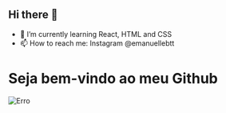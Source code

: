 ## Hi there 👋

- 🌱 I’m currently learning React, HTML and CSS
- 📫 How to reach me: Instagram @emanuellebtt

<h1>Seja bem-vindo ao meu Github</h1>

<img src="https://1000logos.net/wp-content/uploads/2023/10/React-Logo.png" alt="Erro">
